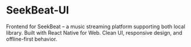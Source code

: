 # SeekBeat-UI
Frontend for SeekBeat – a music streaming platform supporting both local library. Built with React Native for Web. Clean UI, responsive design, and offline-first behavior.
